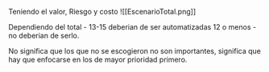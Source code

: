 Teniendo el valor, Riesgo y costo
![[EscenarioTotal.png]]

Dependiendo del total - 13-15 deberian de ser automatizadas
12 o menos - no deberian de serlo.

No significa que los que no se escogieron no son importantes, significa que hay que enfocarse en los de mayor prioridad primero.
